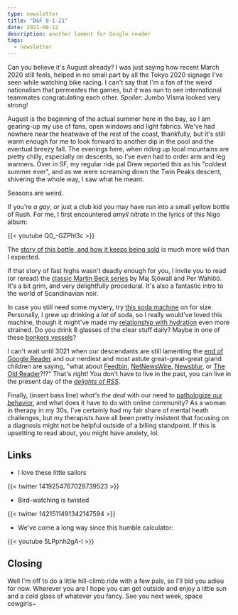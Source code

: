 ```yaml
---
type: newsletter
title: "D&F 8-1-21"
date: 2021-08-12
description: another lament for Google reader
tags:
  - newsletter
---
```


Can you believe it's August already? I was just saying how recent March 2020 still feels, helped in no small part by all the Tokyo 2020 signage I've seen while watching bike racing. I can't say that I'm a fan of the weird nationalism that permeates the games, but it was sun to see international teammates congratulating each other. _Spoiler_: Jumbo Visma looked very strong!

August is the beginning of the actual summer here in the bay, so I am gearing-up my use of fans, open windows and light fabrics. We've had nowhere near the heatwave of the rest of the coast, thankfully, but it's still warm enough for me to look forward to another dip in the pool and the eventual breezy fall. The evenings here, when riding up local mountains are pretty chilly, especially on descents, so I've even had to order arm and leg warmers. Over in SF, my regular ride pal Drew reported this as his "coldest summer ever", and as we were screaming down the Twin Peaks descent, shivering the whole way, I saw what he meant.

Seasons are weird.

If you're _a gay_, or just a club kid you may have run into a small yellow bottle of Rush. For me, I first encountered _amyll nitrate_ in the lyrics of this Nigo album:

{{< youtube Q0_-GZPhl3c >}}

The [story of this bottle, and how it keeps being sold](https://www.buzzfeednews.com/amphtml/davidmack/poppers-factory) is much more wild than I expected.

If that story of fast highs wasn't deadly enough for you, I invite you to read (or reread) the [classic Martin Beck series](https://crimereads.com/maj-sjowall-and-per-wahloo-a-crime-readers-guide-to-the-classics/) by Maj Sjöwall and Per Wahlöö. It's a bit grim, and very delightfully procedural. It's also a fantastic intro to the world of Scandinavian noir.

In case you still need some mystery, try [this soda machine](https://en.m.wikipedia.org/wiki/Capitol_Hill%27s_mystery_soda_machine) on for size. Personally, I grew up drinking a _lot_ of soda, so I really would've loved this machine, though it might've made my [relationship with hydration](https://www.vice.com/en/article/y3depb/why-millennials-have-a-weird-relationship-with-water-and-hydration) even more strained. Do you drink 8 glasses of the clear stuff daily? Maybe in one of these [bonkers vessels](https://www.amazon.com/Reusable-Odorless-Capacity-Climbing-Semitransparent/dp/B07FXQDJT6/ref=sxin_13)?

I can't wait until 3021 when our descendants are still lamenting the [end of Google Reader](https://www.theringer.com/2021/7/21/22586870/google-reader-ode-end-of-the-good-internet) and our nerdiest and most astute great-great-great grand children are saying, "what about [Feedbin](https://feedbin.com), [NetNewsWire](https://netnewswire.com), [Newsblur](https://www.newsblur.com), or [The Old Reader](https://theoldreader.com)?!?" That's right! You don't have to live in the past, you can live in the present day of the _[delights of RSS](https://www.brookshelley.com/posts/2020-02-22-a-twitter-experiment-using-rss-to-readonly-twitter/)_. 

Finally, (insert bass line) _what's the deal_ with our need to [pathologize our behavior](https://i-d.vice.com/en_uk/article/pkbywn/tiktok-pathologise-normal-behaviour-mental-health), and what does it have to do with online community? As a woman in therapy in my 30s, I've certainly had my fair share of mental heath challenges, but my therapists have all been pretty insistent that focusing on a diagnosis might not be helpful outside of a billing standpoint. If this is upsetting to read about, you might have anxiety, lol.

## Links

- I love these little sailors

{{< twitter 1419254767029739523 >}}

- Bird-watching is twisted

{{< twitter 1421511491342147594 >}}

- We've come a long way since this humble calculator:

{{< youtube 5LPphh2gA-I >}}

## Closing

Well I'm off to do a little hill-climb ride with a few pals, so I'll bid you adieu for now. Wherever you are I hope you can get outside and enjoy a little sun and a cold glass of whatever you fancy. See you next week, space cowgirls~